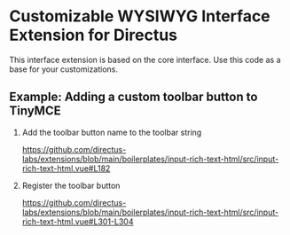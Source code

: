 # Customizable WYSIWYG Interface Extension for Directus

This interface extension is based on the core interface. Use this code as a base for your customizations.

## Example: Adding a custom toolbar button to TinyMCE

1. Add the toolbar button name to the toolbar string

    https://github.com/directus-labs/extensions/blob/main/boilerplates/input-rich-text-html/src/input-rich-text-html.vue#L182

2. Register the toolbar button

    https://github.com/directus-labs/extensions/blob/main/boilerplates/input-rich-text-html/src/input-rich-text-html.vue#L301-L304
